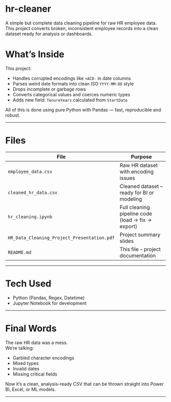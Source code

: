 # hr-cleaner

A simple but complete data cleaning pipeline for raw HR employee data.  
This project converts broken, inconsistent employee records into a clean dataset ready for analysis or dashboards.

# What’s Inside

This project:
- Handles corrupted encodings like `+AC0-` in date columns
- Parses weird date formats into clean ISO `YYYY-MM-DD` style
- Drops incomplete or garbage rows
- Converts categorical values and coerces numeric types
- Adds new field: `TenureYears` calculated from `StartDate`

All of this is done using pure Python with Pandas — fast, reproducible and robust.

---

# Files

| File | Purpose |
|------|---------|
| `employee_data.csv` | Raw HR dataset with encoding issues |
| `cleaned_hr_data.csv` | Cleaned dataset – ready for BI or modeling |
| `hr_cleaning.ipynb` | Full cleaning pipeline code (load → fix → export) |
| `HR_Data_Cleaning_Project_Presentation.pdf` | Project summary slides |
| `README.md` | This file – project documentation |

---

# Tech Used

- Python (Pandas, Regex, Datetime)
- Jupyter Notebook for development

---

# Final Words

The raw HR data was a mess.  
We’re talking:
- Garbled character encodings
- Mixed types
- Invalid dates
- Missing critical fields

Now it’s a clean, analysis-ready CSV that can be thrown straight into Power BI, Excel, or ML models.

---

